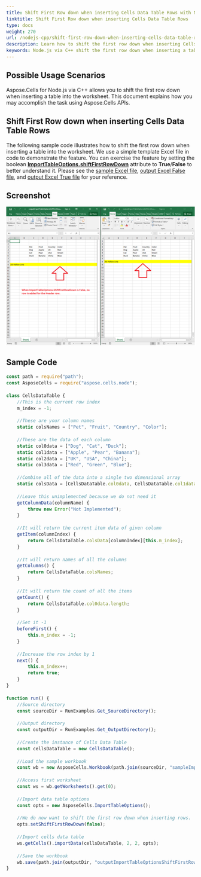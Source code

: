 ```yaml
---
title: Shift First Row down when inserting Cells Data Table Rows with Node.js via C++
linktitle: Shift First Row down when inserting Cells Data Table Rows
type: docs
weight: 270
url: /nodejs-cpp/shift-first-row-down-when-inserting-cells-data-table-rows/
description: Learn how to shift the first row down when inserting Cells Data Table Rows through the Aspose.Cells for Node.js via C++ API.
keywords: Node.js via C++ shift the first row down when inserting a table into the worksheet, shift first row down, shift first row down when adding a table into worksheet
---
```


## **Possible Usage Scenarios**

Aspose.Cells for Node.js via C++ allows you to shift the first row down when inserting a table into the worksheet. This document explains how you may accomplish the task using Aspose.Cells APIs.

## **Shift First Row down when inserting Cells Data Table Rows**

The following sample code illustrates how to shift the first row down when inserting a table into the worksheet. We use a simple template Excel file in code to demonstrate the feature. You can exercise the feature by setting the boolean [**ImportTableOptions.shiftFirstRowDown**](https://reference.aspose.com/cells/nodejs-cpp/importtableoptions/#shiftFirstRowDown) attribute to **True**/**False** to better understand it. Please see the [sample Excel file](45056031.xlsx), [output Excel False file](45056032.xlsx), and [output Excel True file](45056033.xlsx) for your reference.

## **Screenshot**

![todo:image_alt_text](shift-first-row-down-when-inserting-cells-data-table-rows_1.png)

## **Sample Code**

```javascript
const path = require("path");
const AsposeCells = require("aspose.cells.node");

class CellsDataTable {
    //This is the current row index
    m_index = -1;

    //These are your column names
    static colsNames = ["Pet", "Fruit", "Country", "Color"];

    //These are the data of each column
    static col0data = ["Dog", "Cat", "Duck"];
    static col1data = ["Apple", "Pear", "Banana"];
    static col2data = ["UK", "USA", "China"];
    static col3data = ["Red", "Green", "Blue"];

    //Combine all of the data into a single two dimensional array
    static colsData = [CellsDataTable.col0data, CellsDataTable.col1data, CellsDataTable.col2data, CellsDataTable.col3data];

    //Leave this unimplemented because we do not need it
    getColumnData(columnName) {
        throw new Error("Not Implemented");
    }

    //It will return the current item data of given column
    getItem(columnIndex) {
        return CellsDataTable.colsData[columnIndex][this.m_index];
    }

    //It will return names of all the columns
    getColumns() {
        return CellsDataTable.colsNames;
    }

    //It will return the count of all the items
    getCount() {
        return CellsDataTable.col0data.length;
    }

    //Set it -1
    beforeFirst() {
        this.m_index = -1;
    }

    //Increase the row index by 1
    next() {
        this.m_index++;
        return true;
    }
}

function run() {
    //Source directory
    const sourceDir = RunExamples.Get_SourceDirectory();

    //Output directory
    const outputDir = RunExamples.Get_OutputDirectory();

    //Create the instance of Cells Data Table
    const cellsDataTable = new CellsDataTable();

    //Load the sample workbook
    const wb = new AsposeCells.Workbook(path.join(sourceDir, "sampleImportTableOptionsShiftFirstRowDown.xlsx"));

    //Access first worksheet
    const ws = wb.getWorksheets().get(0);

    //Import data table options
    const opts = new AsposeCells.ImportTableOptions();

    //We do now want to shift the first row down when inserting rows. 
    opts.setShiftFirstRowDown(false);

    //Import cells data table 
    ws.getCells().importData(cellsDataTable, 2, 2, opts);

    //Save the workbook
    wb.save(path.join(outputDir, "outputImportTableOptionsShiftFirstRowDown-False.xlsx"));
}
```
